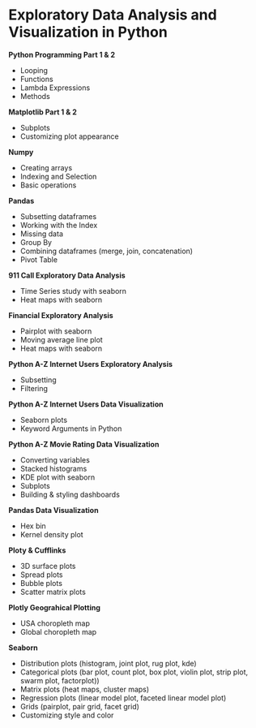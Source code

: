 # Exploratory Data Analysis and Visualization in Python

**Python Programming Part 1 & 2**  
- Looping
- Functions  
- Lambda Expressions
- Methods

**Matplotlib Part 1 & 2**   
- Subplots  
- Customizing plot appearance

**Numpy**   
- Creating arrays    
- Indexing and Selection    
- Basic operations  

**Pandas**  
- Subsetting dataframes
- Working with the Index
- Missing data
- Group By
- Combining dataframes (merge, join, concatenation)
- Pivot Table

**911 Call Exploratory Data Analysis**   
- Time Series study with seaborn   
- Heat maps with seaborn 

**Financial Exploratory Analysis**    
- Pairplot with seaborn 
- Moving average line plot
- Heat maps with seaborn

**Python A-Z Internet Users Exploratory Analysis**
- Subsetting  
- Filtering

**Python A-Z Internet Users Data Visualization**
- Seaborn plots  
- Keyword Arguments in Python

**Python A-Z Movie Rating Data Visualization**
- Converting variables
- Stacked histograms
- KDE plot with seaborn
- Subplots
- Building & styling dashboards

**Pandas Data Visualization**
- Hex bin  
- Kernel density plot 

**Ploty & Cufflinks** 
- 3D surface plots  
- Spread plots  
- Bubble plots
- Scatter matrix plots  

**Plotly Geograhical Plotting**
- USA choropleth map 
- Global choropleth map 

**Seaborn**
- Distribution plots (histogram, joint plot, rug plot, kde)
- Categorical plots (bar plot, count plot, box plot, violin plot, strip plot, swarm plot, factorplot))
- Matrix plots (heat maps, cluster maps)
- Regression plots (linear model plot, faceted linear model plot)
- Grids (pairplot, pair grid, facet grid)
- Customizing style and color 
